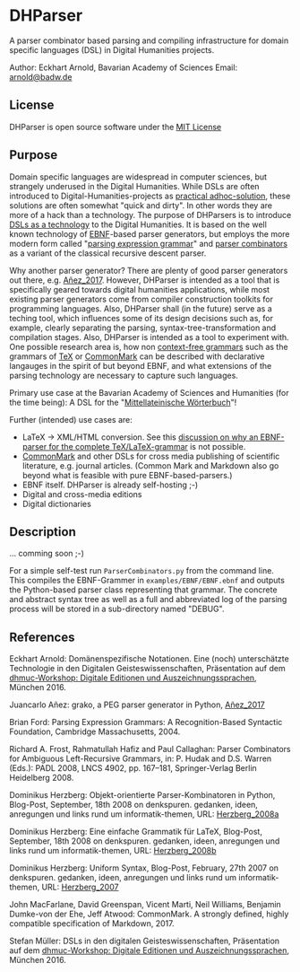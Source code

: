 DHParser
========

A parser combinator based parsing and compiling infrastructure for domain
specific languages (DSL) in Digital Humanities projects.

Author: Eckhart Arnold, Bavarian Academy of Sciences
Email:  arnold@badw.de


License
-------

DHParser is open source software under the [MIT License](https://opensource.org/licenses/MIT)



Purpose
-------

Domain specific languages are widespread in computer sciences, but strangely underused in the
Digital Humanities. While DSLs are often introduced to Digital-Humanities-projects as
[practical adhoc-solution][Müller_2016], these solutions are often somewhat "quick and dirty". In other words they are
more of a hack than a technology. The purpose of DHParsers is to introduce
[DSLs as a technology][Arnold_2016] to the Digital Humanities. It is based on the well known technology of 
[EBNF][ISO_IEC_14977]-based parser generators, but employs the more modern form called "[parsing expression grammar][Ford_2004]" 
and [parser combinators][Ford_20XX] as a variant of the classical recursive descent parser.

Why another parser generator? There are plenty of good parser generators out there, e.g. [Añez_2017]. However, DHParser is
intended as a tool that is specifically geared towards digital humanities applications, while most existing parser
generators come from compiler construction toolkits for programming languages. Also, DHParser shall (in the future) 
serve as a teching tool, which influences some of its design decisions such as, for example, clearly separating 
the parsing, syntax-tree-transformation and compilation stages. Also, DHParser is intended as a tool to experiment with.
One possible research area is, how non [context-free grammars](https://en.wikipedia.org/wiki/Context-free_grammar)
such as the grammars of [TeX][tex_stackexchange_no_bnf] or [CommonMark][MacFarlane_et_al_2017] can be described with
declarative langauges in the spirit of but beyond EBNF, and what extensions of the parsing technology are necessary to
capture such languages.

Primary use case at the Bavarian Academy of Sciences and Humanities (for the time being): 
A DSL for the "[Mittellateinische Wörterbuch](http://www.mlw.badw.de/)"!

Further (intended) use cases are:

* LaTeX -> XML/HTML conversion. See this [discussion on why an EBNF-parser for the complete TeX/LaTeX-grammar][tex_stackexchange_no_bnf] 
  is not possible. 
* [CommonMark][MacFarlane_et_al_2017] and other DSLs for cross media publishing of scientific literature, e.g. journal articles.
  (Common Mark and Markdown also go beyond what is feasible with pure EBNF-based-parsers.)
* EBNF itself. DHParser is already self-hosting ;-)
* Digital and cross-media editions 
* Digital dictionaries


Description
-----------

... comming soon ;-)

For a simple self-test run `ParserCombinators.py` from the command line. This compiles the EBNF-Grammer in
`examples/EBNF/EBNF.ebnf` and outputs the Python-based parser class representing that grammar. The concrete and abstract
syntax tree as well as a full and abbreviated log of the parsing process will be stored in a sub-directory named "DEBUG".



References
----------

Eckhart Arnold: Domänenspezifische Notationen. Eine (noch) unterschätzte Technologie in den Digitalen Geisteswissenschaften, Präsentation auf dem 
[dhmuc-Workshop: Digitale Editionen und Auszeichnungssprachen](https://dhmuc.hypotheses.org/workshop-digitale-editionen-und-auszeichnungssprachen), 
München 2016.

[Arnold_2016]: https://f.hypotheses.org/wp-content/blogs.dir/1856/files/2016/12/Mueller_Anzeichnung_10_Vortrag_M%C3%BCnchen.pdf 


Juancarlo Añez: grako, a PEG parser generator in Python, [Añez_2017]

[Añez_2017]: https://bitbucket.org/apalala/grako


Brian Ford: Parsing Expression Grammars: A Recognition-Based Syntactic Foundation, Cambridge Massachusetts, 2004.

[Ford_2004]: https://pdos.csail.mit.edu/~baford/packrat/popl04/peg-popl04.pdf
  
[Ford_20XX]: http://bford.info/packrat/ 


Richard A. Frost, Rahmatullah Hafiz and Paul Callaghan: Parser
Combinators for Ambiguous Left-Recursive Grammars, in: P. Hudak and
D.S. Warren (Eds.): PADL 2008, LNCS 4902, pp. 167–181, Springer-Verlag
Berlin Heidelberg 2008.


Dominikus Herzberg: Objekt-orientierte Parser-Kombinatoren in Python,
Blog-Post, September, 18th 2008 on denkspuren. gedanken, ideen,
anregungen und links rund um informatik-themen, URL: [Herzberg_2008a]

[Herzberg_2008a]: http://denkspuren.blogspot.de/2008/09/objekt-orientierte-parser-kombinatoren.html


Dominikus Herzberg: Eine einfache Grammatik für LaTeX, Blog-Post,
September, 18th 2008 on denkspuren. gedanken, ideen, anregungen und
links rund um informatik-themen, URL: [Herzberg_2008b]

[Herzberg_2008b]: http://denkspuren.blogspot.de/2008/09/eine-einfache-grammatik-fr-latex.html


Dominikus Herzberg: Uniform Syntax, Blog-Post, February, 27th 2007 on
denkspuren. gedanken, ideen, anregungen und links rund um
informatik-themen, URL: [Herzberg_2007]

[Herzberg_2007]: http://denkspuren.blogspot.de/2007/02/uniform-syntax.html


[ISO_IEC_14977]: http://www.cl.cam.ac.uk/~mgk25/iso-14977.pdf


John MacFarlane, David Greenspan, Vicent Marti, Neil Williams, Benjamin Dumke-von der Ehe, Jeff Atwood: 
CommonMark. A strongly defined, highly compatible specification of Markdown, 2017.

[MacFarlane_et_al_2017]: http://commonmark.org/


Stefan Müller:  DSLs in den digitalen Geisteswissenschaften, Präsentation auf dem
[dhmuc-Workshop: Digitale Editionen und Auszeichnungssprachen](https://dhmuc.hypotheses.org/workshop-digitale-editionen-und-auszeichnungssprachen), 
München 2016.

[Müller_2016]: https://f.hypotheses.org/wp-content/blogs.dir/1856/files/2016/12/Mueller_Anzeichnung_10_Vortrag_M%C3%BCnchen.pdf


[tex_stackexchange_no_bnf]: http://tex.stackexchange.com/questions/4201/is-there-a-bnf-grammar-of-the-tex-language
 
[tex_stackexchange_latex_parsers]: http://tex.stackexchange.com/questions/4223/what-parsers-for-latex-mathematics-exist-outside-of-the-tex-engines 